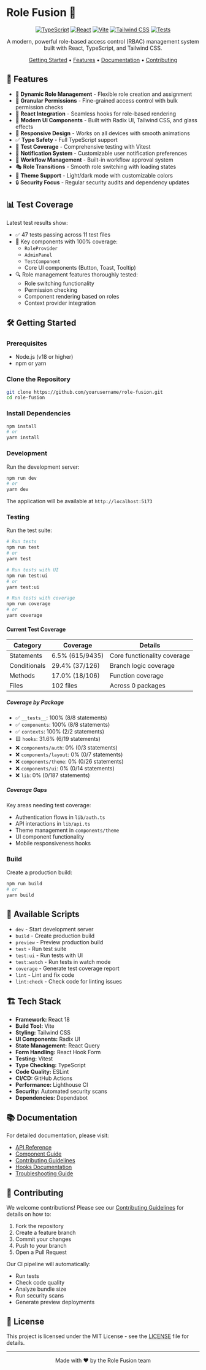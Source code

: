 # Role Fusion 🔐

<div align="center">

[![TypeScript](https://img.shields.io/badge/TypeScript-007ACC?style=for-the-badge&logo=typescript&logoColor=white)](https://www.typescriptlang.org/)
[![React](https://img.shields.io/badge/React-20232A?style=for-the-badge&logo=react&logoColor=61DAFB)](https://reactjs.org/)
[![Vite](https://img.shields.io/badge/Vite-646CFF?style=for-the-badge&logo=vite&logoColor=white)](https://vitejs.dev/)
[![Tailwind CSS](https://img.shields.io/badge/Tailwind_CSS-38B2AC?style=for-the-badge&logo=tailwind-css&logoColor=white)](https://tailwindcss.com/)
[![Tests](https://img.shields.io/badge/Tests-47%20passed-brightgreen?style=for-the-badge&logo=vitest&logoColor=white)](https://vitest.dev/)

A modern, powerful role-based access control (RBAC) management system built with React, TypeScript, and Tailwind CSS.

[Getting Started](#-getting-started) •
[Features](#-features) •
[Documentation](#-documentation) •
[Contributing](#-contributing)

</div>

## 🚀 Features

- 🔐 **Dynamic Role Management** - Flexible role creation and assignment
- 🎯 **Granular Permissions** - Fine-grained access control with bulk permission checks
- 🔄 **React Integration** - Seamless hooks for role-based rendering
- 🎨 **Modern UI Components** - Built with Radix UI, Tailwind CSS, and glass effects
- 📱 **Responsive Design** - Works on all devices with smooth animations
- ✅ **Type Safety** - Full TypeScript support
- 🧪 **Test Coverage** - Comprehensive testing with Vitest
- 🔔 **Notification System** - Customizable user notification preferences
- 🔄 **Workflow Management** - Built-in workflow approval system
- 🎭 **Role Transitions** - Smooth role switching with loading states
- 🎨 **Theme Support** - Light/dark mode with customizable colors
- 🔒 **Security Focus** - Regular security audits and dependency updates

## 📊 Test Coverage

Latest test results show:
- ✅ 47 tests passing across 11 test files
- 🎯 Key components with 100% coverage:
  - `RoleProvider`
  - `AdminPanel`
  - `TestComponent`
  - Core UI components (Button, Toast, Tooltip)
- 🔍 Role management features thoroughly tested:
  - Role switching functionality
  - Permission checking
  - Component rendering based on roles
  - Context provider integration

## 🛠️ Getting Started

### Prerequisites

- Node.js (v18 or higher)
- npm or yarn

### Clone the Repository

```bash
git clone https://github.com/yourusername/role-fusion.git
cd role-fusion
```

### Install Dependencies

```bash
npm install
# or
yarn install
```

### Development

Run the development server:

```bash
npm run dev
# or
yarn dev
```

The application will be available at `http://localhost:5173`

### Testing

Run the test suite:

```bash
# Run tests
npm run test
# or
yarn test

# Run tests with UI
npm run test:ui
# or
yarn test:ui

# Run tests with coverage
npm run coverage
# or
yarn coverage
```

#### Current Test Coverage

| Category | Coverage | Details |
|----------|----------|---------|
| Statements | 6.5% (615/9435) | Core functionality coverage |
| Conditionals | 29.4% (37/126) | Branch logic coverage |
| Methods | 17.0% (18/106) | Function coverage |
| Files | 102 files | Across 0 packages |

##### Coverage by Package

- ✅ `__tests__`: 100% (8/8 statements)
- ✅ `components`: 100% (8/8 statements)
- ✅ `contexts`: 100% (2/2 statements)
- 🟨 `hooks`: 31.6% (6/19 statements)
- ❌ `components/auth`: 0% (0/3 statements)
- ❌ `components/layout`: 0% (0/7 statements)
- ❌ `components/theme`: 0% (0/26 statements)
- ❌ `components/ui`: 0% (0/14 statements)
- ❌ `lib`: 0% (0/187 statements)

##### Coverage Gaps

Key areas needing test coverage:
- Authentication flows in `lib/auth.ts`
- API interactions in `lib/api.ts`
- Theme management in `components/theme`
- UI component functionality
- Mobile responsiveness hooks

### Build

Create a production build:

```bash
npm run build
# or
yarn build
```

## 🧰 Available Scripts

- `dev` - Start development server
- `build` - Create production build
- `preview` - Preview production build
- `test` - Run test suite
- `test:ui` - Run tests with UI
- `test:watch` - Run tests in watch mode
- `coverage` - Generate test coverage report
- `lint` - Lint and fix code
- `lint:check` - Check code for linting issues

## 🏗️ Tech Stack

- **Framework:** React 18
- **Build Tool:** Vite
- **Styling:** Tailwind CSS
- **UI Components:** Radix UI
- **State Management:** React Query
- **Form Handling:** React Hook Form
- **Testing:** Vitest
- **Type Checking:** TypeScript
- **Code Quality:** ESLint
- **CI/CD:** GitHub Actions
- **Performance:** Lighthouse CI
- **Security:** Automated security scans
- **Dependencies:** Dependabot

## 📚 Documentation

For detailed documentation, please visit:

- [API Reference](./docs/README.md)
- [Component Guide](./docs/components.md)
- [Contributing Guidelines](./CONTRIBUTING.md)
- [Hooks Documentation](./docs/hooks.md)
- [Troubleshooting Guide](./docs/troubleshooting.md)

## 🤝 Contributing

We welcome contributions! Please see our [Contributing Guidelines](./CONTRIBUTING.md) for details on how to:

1. Fork the repository
2. Create a feature branch
3. Commit your changes
4. Push to your branch
5. Open a Pull Request

Our CI pipeline will automatically:
- Run tests
- Check code quality
- Analyze bundle size
- Run security scans
- Generate preview deployments

## 📄 License

This project is licensed under the MIT License - see the [LICENSE](LICENSE) file for details.

---

<div align="center">

Made with ❤️ by the Role Fusion team

</div>
